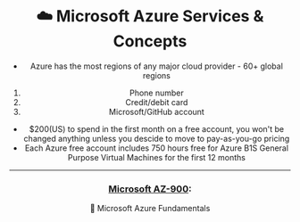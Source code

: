 <div align='center'>

# ☁️ Microsoft Azure Services & Concepts

- Azure has the most regions of any major cloud provider - 60+ global regions
1. Phone number
2. Credit/debit card
3. Microsoft/GitHub account
- $200(US) to spend in the first month on a free account, you won't be changed anything unless you descide to move to pay-as-you-go pricing
- Each Azure free account includes 750 hours free for Azure B1S General Purpose Virtual Machines for the first 12 months

- - -

### [Microsoft AZ-900](az-900-index.md):
🧱 Microsoft Azure Fundamentals



</div>
